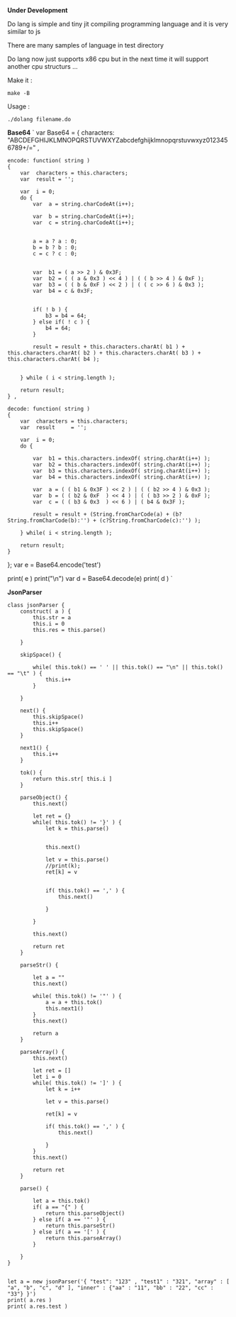 **Under Development**


Do lang is simple and tiny jit compiling programming language and it is very similar to js

There are many samples of language in test directory

Do lang now just supports x86 cpu but in the next time it will support another cpu structurs ...


Make it :

`make -B`

Usage :

`./dolang filename.do `


**Base64**
`
var  Base64 = {
    characters: "ABCDEFGHIJKLMNOPQRSTUVWXYZabcdefghijklmnopqrstuvwxyz0123456789+/=" ,

    encode: function( string )
    {
        var  characters = this.characters;
        var  result = '';

        var  i = 0;
        do {
            var  a = string.charCodeAt(i++);

            var  b = string.charCodeAt(i++);
            var  c = string.charCodeAt(i++);

            
            a = a ? a : 0;
            b = b ? b : 0;
            c = c ? c : 0;

   
            var  b1 = ( a >> 2 ) & 0x3F;
            var  b2 = ( ( a & 0x3 ) << 4 ) | ( ( b >> 4 ) & 0xF );
            var  b3 = ( ( b & 0xF ) << 2 ) | ( ( c >> 6 ) & 0x3 );
            var  b4 = c & 0x3F;


            if( ! b ) {
                b3 = b4 = 64;
            } else if( ! c ) {
                b4 = 64;
            }

            result = result + this.characters.charAt( b1 ) + this.characters.charAt( b2 ) + this.characters.charAt( b3 ) + this.characters.charAt( b4 );


        } while ( i < string.length );

        return result;
    } ,

    decode: function( string )
    {
        var  characters = this.characters;
        var  result     = '';

        var  i = 0;
        do {
      
            var  b1 = this.characters.indexOf( string.charAt(i++) );
            var  b2 = this.characters.indexOf( string.charAt(i++) );
            var  b3 = this.characters.indexOf( string.charAt(i++) );
            var  b4 = this.characters.indexOf( string.charAt(i++) );
      
            var  a = ( ( b1 & 0x3F ) << 2 ) | ( ( b2 >> 4 ) & 0x3 );
            var  b = ( ( b2 & 0xF  ) << 4 ) | ( ( b3 >> 2 ) & 0xF );
            var  c = ( ( b3 & 0x3  ) << 6 ) | ( b4 & 0x3F );

            result = result + (String.fromCharCode(a) + (b?String.fromCharCode(b):'') + (c?String.fromCharCode(c):'') );

        } while( i < string.length );

        return result;
    }
};
var e = Base64.encode('test')

print( e )
print("\n")
var d = Base64.decode(e)
print( d )
`


**JsonParser**

```
class jsonParser {
	construct( a ) {
		this.str = a
		this.i = 0
		this.res = this.parse()

	}

	skipSpace() {

		while( this.tok() == ' ' || this.tok() == "\n" || this.tok() == "\t" ) {
			this.i++
		}	

	}

	next() {
		this.skipSpace()
		this.i++
		this.skipSpace()
	}

	next1() {
		this.i++
	}

	tok() {
		return this.str[ this.i ]
	}

	parseObject() {
		this.next()
		
		let ret = {}
		while( this.tok() != '}' ) {
			let k = this.parse()

			
			this.next()
			
			let v = this.parse()
			//print(k);
			ret[k] = v
			

			if( this.tok() == ',' ) {
				this.next()
				
			}

		}

		this.next()
		
		return ret
	}

	parseStr() {

		let a = ""
		this.next()	
		
		while( this.tok() != '"' ) {
			a = a + this.tok()
			this.next1()
		}
		this.next()
		
		return a
	}

	parseArray() {
		this.next()
		
		let ret = []
		let i = 0
		while( this.tok() != ']' ) {
			let k = i++
			
			let v = this.parse()

			ret[k] = v

			if( this.tok() == ',' ) {
				this.next()
				
			}
		}
		this.next()
		
		return ret
	}

	parse() {

		let a = this.tok()
		if( a == "{" ) {
			return this.parseObject()
		} else if( a == '"' ) {
			return this.parseStr()
		} else if( a == '[' ) {
			return this.parseArray()
		}
	
	}
}


let a = new jsonParser('{ "test": "123" , "test1" : "321", "array" : [ "a", "b", "c", "d" ], "inner" : {"aa" : "11", "bb" : "22", "cc" : "33"} }')
print( a.res )
print( a.res.test )


```